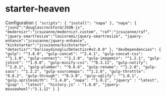 starter-heaven
==============

Configuration
`
{
  "scripts": {
    "install": "napa"
  },
  "napa": {
    "json2":"douglascrockford/JSON-js",
    "modernizr":"jcsuzanne/modernizr.custom",
    "raf":"jcsuzanne/raf",
    "jquery-smartresize":"louisremi/jquery-smartresize",
    "jquery-enhance":"jcsuzanne/jquery-enhance",
    "kickstarter":"jcsuzanne/kickstarter",
    "detectizr":"barisaydinoglu/Detectizr#v2.0.0"
  },
  "devDependencies": {
    "gulp": "^3.8.9",
    "gulp-concat": "^2.4.1",
    "gulp-concat-css": "^1.1.0",
    "gulp-connect": "^2.2.0",
    "gulp-imagemin": "^1.2.1",
    "gulp-jshint": "^1.9.0",
    "gulp-minify-css": "^0.3.11",
    "gulp-notify": "^2.0.1",
    "gulp-plumber": "^0.6.6",
    "gulp-rename": "^1.2.0",
    "gulp-sass": "^1.2.2",
    "gulp-sourcemaps": "^1.2.8",
    "gulp-throttle": "0.0.2",
    "gulp-through": "^0.3.0",
    "gulp-uglify": "^1.0.1",
    "gulp.spritesmith": "^1.4.0",
    "napa": "^1.0.2",
    "jquery" : "latest",
    "gsap" : "latest",
    "history.js" : "1.8.0",
    "jquery-mousewheel":"3.1.12"
  }
}
`